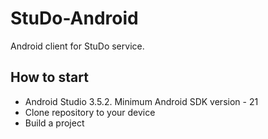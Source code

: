 # StuDo-Android
Android client for StuDo service.

## How to start
- Android Studio 3.5.2. Minimum Android SDK version - 21
- Clone repository to your device
- Build a project